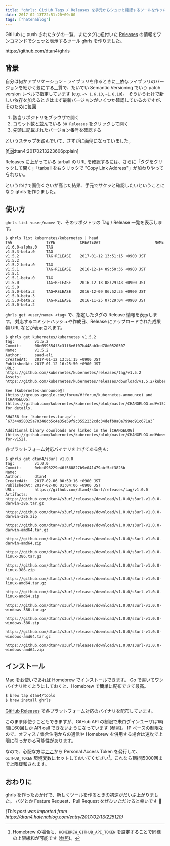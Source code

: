 ```yaml
---
title: "ghrls: GitHub Tags / Releases を手元からシュッと確認するツールを作った"
date: 2017-02-13T22:51:20+09:00
tags: ["hatenablog"]
---
```


GitHub に push されたタグの一覧、またタグに紐付いた [Releases](https://help.github.com/articles/about-releases/) の情報をワンコマンドでシュッと表示するツール ghrls を作りました。

https://github.com/dtan4/ghrls

## 背景

自分は何かアプリケーション・ライブラリを作るときに__依存ライブラリのバージョンを細かく気にする__質で、たいてい Semantic Versioning でいう patch version レベルで指定しています (e.g. `~> 1.6.10`, `~1.6.10`)。
そういうわけで新しい依存を加えるときはまず最新バージョンがいくつか確認しているのですが、そのために毎回

1. 該当リポジトリをブラウザで開く
2. コミット数と並んでいる `30 Releases` をクリックして開く
3. 先頭に記載されたバージョン番号を確認する

というステップを踏んでいて、さすがに面倒になっていました。

[f:id:dtan4:20170213223606p:plain]

Releases に上がっている tarball の URL を確認するには、さらに「タグをクリックして開く」「tarball を右クリックで "Copy Link Address"」が加わりやってられない。

というわけで面倒くさいが高じた結果、手元でサクッと確認したいということになり ghrls を作りました。

## 使い方

`ghrls list <user/name>` で、そのリポジトリの Tag / Release 一覧を表示します。

```
$ ghrls list kubernetes/kubernetes | head
TAG               TYPE           CREATEDAT                        NAME
v1.6.0-alpha.0    TAG
v1.5.3-beta.0     TAG
v1.5.2            TAG+RELEASE    2017-01-12 13:51:15 +0900 JST    v1.5.2
v1.5.2-beta.0     TAG
v1.5.1            TAG+RELEASE    2016-12-14 09:50:36 +0900 JST    v1.5.1
v1.5.1-beta.0     TAG
v1.5.0            TAG+RELEASE    2016-12-13 08:29:43 +0900 JST    v1.5.0
v1.5.0-beta.3     TAG+RELEASE    2016-12-09 06:52:35 +0900 JST    v1.5.0-beta.3
v1.5.0-beta.2     TAG+RELEASE    2016-11-25 07:29:04 +0900 JST    v1.5.0-beta.2
```

`ghrls get <user/name> <tag>` で、指定したタグの Release 情報を表示します。
対応するコミットハッシュや作成日、Release にアップロードされた成果物 URL などが表示されます。

```
$ ghrls get kubernetes/kubernetes v1.5.2
Tag:         v1.5.2
Commit:      08e099554f3c31f6e6f07b448ab3ed78d0520507
Name:        v1.5.2
Author:      saad-ali
CreatedAt:   2017-01-12 13:51:15 +0900 JST
PublishedAt: 2017-01-12 16:25:50 +0900 JST
URL:         https://github.com/kubernetes/kubernetes/releases/tag/v1.5.2
Assets:      https://github.com/kubernetes/kubernetes/releases/download/v1.5.2/kubernetes.tar.gz

See [kubernetes-announce@](https://groups.google.com/forum/#!forum/kubernetes-announce) and [CHANGELOG](https://github.com/kubernetes/kubernetes/blob/master/CHANGELOG.md#v152) for details.

SHA256 for `kubernetes.tar.gz`: `67344958325a70348db5c4e35e59f9c3552232cdc34defb8a0a799ed91c671a3`

Additional binary downloads are linked in the [CHANGELOG](https://github.com/kubernetes/kubernetes/blob/master/CHANGELOG.md#downloads-for-v152).
```

各プラットフォーム対応バイナリを上げてある例も:

```
$ ghrls get dtan4/s3url v1.0.0
Tag:         v1.0.0
Commit:      0ebc096229e46f560827b9e041479abf5cf3823b
Name:
Author:      dtan4
CreatedAt:   2017-02-06 00:59:16 +0900 JST
PublishedAt: 2017-02-06 01:04:06 +0900 JST
URL:         https://github.com/dtan4/s3url/releases/tag/v1.0.0
Artifacts:   https://github.com/dtan4/s3url/releases/download/v1.0.0/s3url-v1.0.0-darwin-386.tar.gz
             https://github.com/dtan4/s3url/releases/download/v1.0.0/s3url-v1.0.0-darwin-386.zip
             https://github.com/dtan4/s3url/releases/download/v1.0.0/s3url-v1.0.0-darwin-amd64.tar.gz
             https://github.com/dtan4/s3url/releases/download/v1.0.0/s3url-v1.0.0-darwin-amd64.zip
             https://github.com/dtan4/s3url/releases/download/v1.0.0/s3url-v1.0.0-linux-386.tar.gz
             https://github.com/dtan4/s3url/releases/download/v1.0.0/s3url-v1.0.0-linux-386.zip
             https://github.com/dtan4/s3url/releases/download/v1.0.0/s3url-v1.0.0-linux-amd64.tar.gz
             https://github.com/dtan4/s3url/releases/download/v1.0.0/s3url-v1.0.0-linux-amd64.zip
             https://github.com/dtan4/s3url/releases/download/v1.0.0/s3url-v1.0.0-windows-386.tar.gz
             https://github.com/dtan4/s3url/releases/download/v1.0.0/s3url-v1.0.0-windows-386.zip
             https://github.com/dtan4/s3url/releases/download/v1.0.0/s3url-v1.0.0-windows-amd64.tar.gz
             https://github.com/dtan4/s3url/releases/download/v1.0.0/s3url-v1.0.0-windows-amd64.zip
```

## インストール

Mac をお使いであれば Homebrew でインストールできます。
Go で書いてワンバイナリ吐くようにしておくと、Homebrew で簡単に配布できて最高。

```bash
$ brew tap dtan4/tools
$ brew install ghrls
```

[GitHub Releases](https://github.com/dtan4/ghrls/releases) で各プラットフォーム対応のバイナリを配布しています。

このまま即使うこともできますが、GitHub API の制限で未ログインユーザは1時間に60回しか API call できないようになっています ([参照](https://developer.github.com/v3/#rate-limiting))。
IP ベースの制限なので、オフィス / 集合住宅からの通信や Homebrew を併用する場合は速攻で上限に引っかかる可能性があります。

なので、心配な方は[ここ](https://github.com/settings/tokens)から Personal Access Token を発行して、`GITHUB_TOKEN` 環境変数にセットしておいてください[^1]。これなら1時間5000回まで上限緩和されます。

[^1]:  Homebrew の場合も、`HOMEBREW_GITHUB_API_TOKEN` を設定することで同様の上限緩和が可能です ([参照](https://github.com/Homebrew/brew/blob/c3f959d6af36f075600aac63f208d59c30cd602c/Library/Homebrew/utils/github.rb#L17-L25))。

## おわりに

ghrls を作ったおかげで、新しくツールを作るときの初速がだいぶ上がりました。
バグとか Feature Request、Pull Request をぜひいただけると幸いです :pray:

*(This post was imported from https://dtan4.hatenablog.com/entry/2017/02/13/225120)*
